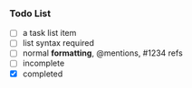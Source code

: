 ### Todo List

- [ ] a task list item
- [ ] list syntax required
- [ ] normal **formatting**, @mentions, #1234 refs
- [ ] incomplete
- [x] completed